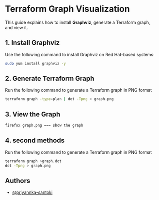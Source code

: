
# Terraform Graph Visualization

This guide explains how to install **Graphviz**, generate a Terraform graph, and view it.

## 1. Install Graphviz
Use the following command to install Graphviz on Red Hat-based systems:

```bash
sudo yum install graphviz -y
```
## 2. Generate Terraform Graph
Run the following command to generate a Terraform graph in PNG format

```bash
terraform graph -type=plan | dot -Tpng > graph.png
```
## 3. View the Graph

```bash
firefox graph.png === show the graph 
```

## 4. second methods
Run the following command to generate a Terraform graph in PNG format

```bash
terraform graph >graph.dot
dot -Tpng > graph.png
```

## Authors

- [@priyannka-santoki](https://www.github.com/priyannkasantoki1)
